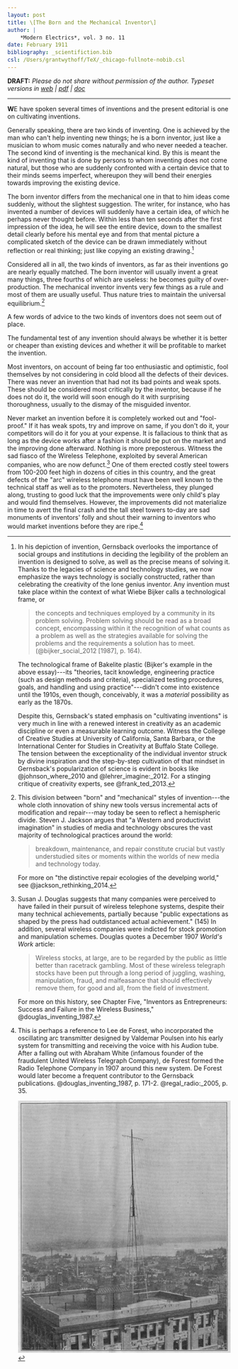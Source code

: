 ```yaml
---
layout: post
title: \[The Born and the Mechanical Inventor\]
author: |
    *Modern Electrics*, vol. 3 no. 11
date: February 1911
bibliography: _scientifiction.bib
csl: /Users/grantwythoff/TeX/_chicago-fullnote-nobib.csl
---
```


**DRAFT:** *Please do not share without permission of the author. Typeset versions in  [web](http://gernsback.wythoff.net/191102_born_and_mechanical_inventor.html) \| [pdf](https://github.com/gwijthoff/perversity_of_things/blob/master/typeset_drafts/191102_born_and_mechanical_inventor.pdf?raw=true) \| [doc](https://github.com/gwijthoff/perversity_of_things/blob/master/typeset_drafts/191102_born_and_mechanical_inventor.docx)*

* * * * * * * * 

**W**E have spoken several times of inventions and the present editorial is one on cultivating inventions.

Generally speaking, there are two kinds of inventing.  One is achieved by the man who can't help inventing new things; he is a born inventor, just like a musician to whom music comes naturally and who never needed a teacher.  The second kind of inventing is the mechanical kind.  By this is meant the kind of inventing that is done by persons to whom inventing does not come natural, but those who are suddenly confronted with a certain device that to their minds seems imperfect, whereupon they will bend their energies towards improving the existing device.

The born inventor differs from the mechanical one in that to him ideas come suddenly, without the slightest suggestion.  The writer, for instance, who has invented a number of devices will suddenly have a certain idea, of which he perhaps never thought before.  Within less than ten seconds after the first impression of the idea, he will see the entire device, down to the smallest detail clearly before his mental eye and from that mental picture a complicated sketch of the device can be drawn immediately without reflection or real thinking; just like copying an existing drawing.[^soc]

Considered all in all, the two kinds of inventors, as far as their inventions go are nearly equally matched.  The born inventor will usually invent a great many things, three fourths of which are useless: he becomes guilty of over-production.  The mechanical inventor invents very few things as a rule and most of them are usually useful.  Thus nature tries to maintain the universal equilibrium.[^tin]

A few words of advice to the two kinds of inventors does not seem out of place.

The fundamental test of any invention should always be whether it is better or cheaper than existing devices and whether it will be profitable to market the invention.

Most inventors, on account of being far too enthusiastic and optimistic, fool themselves by not considering in cold blood all the defects of their devices.  There was never an invention that had not its bad points and weak spots.  These should be considered most critically by the inventor, because if he does not do it, the world will soon enough do it with surprising thoroughness, usually to the dismay of the misguided inventor.

Never market an invention before it is completely worked out and "fool-proof."  If it has weak spots, try and improve on same, if you don't do it, your competitors will do it for you at your expense.  It is fallacious to think that as long as the device works after a fashion it should be put on the market and the improving done afterward.  Nothing is more preposterous.  Witness the sad fiasco of the Wireless Telephone, exploited by several American companies, who are now defunct.[^wir]  One of them erected costly steel towers from 100-200 feet high in dozens of cities in this country, and the great defects of the "arc" wireless telephone must have been well known to the technical staff as well as to the promoters.  Nevertheless, they plunged along, trusting to good luck that the improvements were only child's play and would find themselves.  However, the improvements did not materialize in time to avert the final crash and the tall steel towers to-day are sad monuments of inventors' folly and shout their warning to inventors who would market inventions before they are ripe.[^ant]

[^soc]:  In his depiction of invention, Gernsback overlooks the importance of social groups and institutions in deciding the legibility of the problem an invention is designed to solve, as well as the precise means of solving it.  Thanks to the legacies of science and technology studies, we now emphasize the ways technology is socially constructed, rather than celebrating the creativity of the lone genius inventor.  Any invention must take place within the context of what Wiebe Bijker calls a technological frame, or

    > the concepts and techniques employed by a community in its problem solving.  Problem solving should be read as a broad concept, encompassing within it the recognition of what counts as a problem as well as the strategies available for solving the problems and the requirements a solution has to meet. (@bijker_social_2012 \[1987\], p. 164).
    
    The technological frame of Bakelite plastic (Bijker's example in the above essay)---its "theories, tacit knowledge, engineering practice (such as design methods and criteria), specialized testing procedures, goals, and handling and using practice"---didn't come into existence until the 1910s, even though, conceivably, it was a *material* possibility as early as the 1870s.
    
    Despite this, Gernsback's stated emphasis on "cultivating inventions" is very much in line with a renewed interest in creativity as an academic discipline or even a measurable learning outcome.  Witness the College of Creative Studies at University of California, Santa Barbara, or the International Center for Studies in Creativity at Buffalo State College.  The tension between the exceptionality of the individual inventor struck by divine inspiration and the step-by-step cultivation of that mindset in Gernsback's popularization of science is evident in books like @johnson_where_2010 and @lehrer_imagine:_2012.  For a stinging critique of creativity experts, see @frank_ted_2013.
    
[^tin]:  This division between "born" and "mechanical" styles of invention---the whole cloth innovation of shiny new tools versus incremental acts of modification and repair---may today be seen to reflect a hemispheric divide.  Steven J. Jackson argues that "a Western and productivist imagination" in studies of media and technology obscures the vast majority of technological practices around the world:
    
    > breakdown, maintenance, and repair constitute crucial but vastly understudied sites or moments within the worlds of new media and technology today.
    
    For more on "the distinctive repair ecologies of the develping world," see @jackson_rethinking_2014.

[^wir]:  Susan J. Douglas suggests that many companies were perceived to have failed in their pursuit of wireless telephone systems, despite their many technical achievements, partially because "public expectations as shaped by the press had outdistanced actual achievement." (145)  In addition, several wireless companies were indicted for stock promotion and manipulation schemes.  Douglas quotes a December 1907 *World's Work* article:

    > Wireless stocks, at large, are to be regarded by the public as little better than racetrack gambling.  Most of these wireless telegraph stocks have been put through a long period of juggling, washing, manipulation, fraud, and malfeasance that should effectively remove them, for good and all, from the field of investment.

    For more on this history, see Chapter Five, "Inventors as Entrepreneurs: Success and Failure in the Wireless Business," @douglas_inventing_1987.

[^ant]:  This is perhaps a reference to Lee de Forest, who incorporated the oscillating arc transmitter designed by Valdemar Poulsen into his early system for transmitting and receiving the voice with his Audion tube.  After a falling out with Abraham White (infamous founder of the fraudulent United Wireless Telegraph Company), de Forest formed the Radio Telephone Company in 1907 around this new system.  De Forest would later become a frequent contributor to the Gernsback publications.  @douglas_inventing_1987, p. 171-2.  @regal_radio:_2005, p. 35.

    ![Radio Telephone Company aerial on top of the Terminal building near 42nd stret and Park Avenue, New York City. From *Modern Electrics,* October 1908](images/aerophone_tower.png)  <!-- no figure -->
